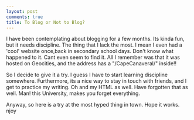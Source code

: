 ```yaml
---
layout: post
comments: true
title: To Blog or Not to Blog?
---
```


I have been contemplating about blogging for a few months. Its kinda fun, but it needs discipline. The thing that I lack the most. I mean I even had a 'cool' website once,back in secondary school days. Don't know what happened to it. Cant even seem to find it. All I remember was that it was hosted on Geocities, and the address has a "/CapeCanaveral/" inside!!

So I decide to give it a try. I guess I have to start learning discipline somewhere. Furthermore, its a nice way to stay in touch with friends, and I get to practice my writing. Oh and my HTML as well. Have forgotten that as well. Man! this University, makes you forget everything.

Anyway, so here is a try at the most hyped thing in town. Hope it works.
njoy

